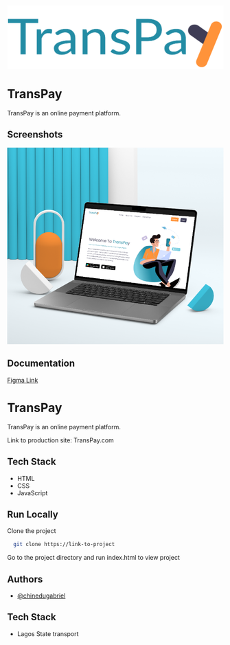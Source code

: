 
![Logo](./transPay-logo.png)


# TransPay

TransPay is an online payment platform.


## Screenshots

![App Screenshot](./design/Screenshot-transpay.png)


## Documentation

[Figma Link](https://www.figma.com/file/zJABOP58JFsLGdeXhtI5MN/TransPay?type=design&node-id=0%3A1&mode=design&t=qPeuBLqxAatpG3Bm-1)


# TransPay

TransPay is an online payment platform.

Link to production site: TransPay.com

## Tech Stack

- HTML
- CSS
- JavaScript



## Run Locally

Clone the project

```bash
  git clone https://link-to-project
```

Go to the project directory and run index.html to view project



## Authors

- [@chinedugabriel](https://www.https://github.com/chinedugabriel)


## Tech Stack

- Lagos State transport




